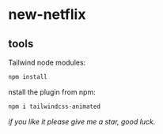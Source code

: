 # new-netflix

## tools
Tailwind node modules:
```sh
npm install
```
nstall the plugin from npm:

```sh
npm i tailwindcss-animated
```

*if you like it please give me a star, good luck.*
